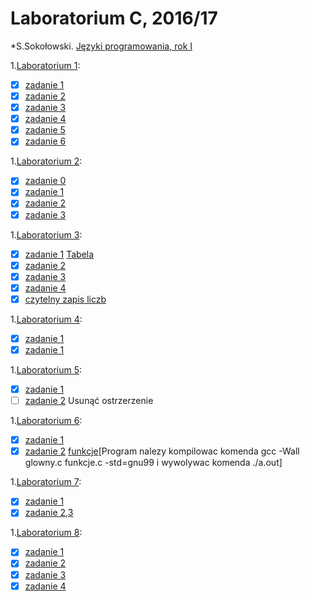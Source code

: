 # Laboratorium C, 2016/17

*S.Sokołowski.
[Języki programowania, rok I](https://inf.ug.edu.pl/~stefan/Dydaktyka/JezProg/)

1.[Laboratorium 1](https://github.com/Zakrzak30/labx/blob/master/lab01):
* [x] [zadanie 1](https://github.com/Zakrzak30/labx/blob/master/lab01/zad01.c)
* [x] [zadanie 2](https://github.com/Zakrzak30/labx/blob/master/lab01/zad02.c)
* [x] [zadanie 3](https://github.com/Zakrzak30/labx/blob/master/lab01/zad03.c)
* [x] [zadanie 4](https://github.com/Zakrzak30/labx/blob/master/lab01/zad04.c)
* [x] [zadanie 5](https://github.com/Zakrzak30/labx/blob/master/lab01/zad05.c)
* [x] [zadanie 6](https://github.com/Zakrzak30/labx/blob/master/lab01/zad06.c)

1.[Laboratorium 2](https://github.com/Zakrzak30/labx/blob/master/lab02):
* [x] [zadanie 0](https://github.com/Zakrzak30/labx/blob/master/lab02/zad00.c)
* [x] [zadanie 1](https://github.com/Zakrzak30/labx/blob/master/lab02/zad01.c)
* [x] [zadanie 2](https://github.com/Zakrzak30/labx/blob/master/lab02/zad02.c)
* [x] [zadanie 3](https://github.com/Zakrzak30/labx/blob/master/lab02/zad03.c)

1.[Laboratorium 3](https://github.com/Zakrzak30/labx/blob/master/lab03):
* [x] [zadanie 1](https://github.com/Zakrzak30/labx/blob/master/lab03/zad01.c)  [Tabela](https://github.com/Zakrzak30/labx/blob/master/tabela_zmienne.md)
* [x] [zadanie 2](https://github.com/Zakrzak30/labx/blob/master/lab03/zad02.c) 
* [x] [zadanie 3](https://github.com/Zakrzak30/labx/blob/master/lab03/zad03.c) 
* [x] [zadanie 4](https://github.com/Zakrzak30/labx/blob/master/lab03/zad04.c) 
* [x] [czytelny zapis liczb](https://github.com/Zakrzak30/labx/blob/master/lab03/Zad_konkurs.c)

1.[Laboratorium 4](https://github.com/Zakrzak30/labx/blob/master/lab04):
* [x] [zadanie 1](https://github.com/Zakrzak30/labx/blob/master/lab04/zad01.c) 
* [x] [zadanie 1](https://github.com/Zakrzak30/labx/blob/master/lab04/zad01.c) 

1.[Laboratorium 5](https://github.com/Zakrzak30/labx/blob/master/Lab05):
* [x] [zadanie 1](https://github.com/Zakrzak30/labx/blob/master/Lab05/zad01.c)
* [ ] [zadanie 2](https://github.com/Zakrzak30/labx/blob/master/Lab05/zad02.c) Usunąć ostrzerzenie

1.[Laboratorium 6](https://github.com/Zakrzak30/labx/blob/master/lab06):
* [x] [zadanie 1](https://github.com/Zakrzak30/labx/blob/master/lab06/zad01.c)
* [x] [zadanie 2](https://github.com/Zakrzak30/labx/blob/master/lab06/glowny.c) [funkcje](https://github.com/Zakrzak30/labx/blob/master/lab06/funkcje.c)[Program nalezy kompilowac komenda gcc -Wall glowny.c funkcje.c -std=gnu99 i wywolywac komenda ./a.out]

1.[Laboratorium 7](https://github.com/Zakrzak30/labx/blob/master/lab07):
* [x] [zadanie 1](https://github.com/Zakrzak30/labx/blob/master/lab07/zad01.c)
* [x] [zadanie 2,3](https://github.com/Zakrzak30/labx/blob/master/lab07/zad02.c)

1.[Laboratorium 8](https://github.com/Zakrzak30/labx/blob/master/lab08):
* [x] [zadanie 1](https://github.com/Zakrzak30/labx/blob/master/lab08/zad01.c)  
* [x] [zadanie 2](https://github.com/Zakrzak30/labx/blob/master/lab08/zad02.c) 
* [x] [zadanie 3](https://github.com/Zakrzak30/labx/blob/master/lab08/zad03.c) 
* [x] [zadanie 4](https://github.com/Zakrzak30/labx/blob/master/lab08/zad04.c) 
